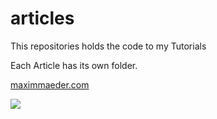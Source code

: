 # articles
This repositories holds the code to my Tutorials

Each Article has its own folder.

[maximmaeder.com](https://maximmaeder.com/)


![](https://komarev.com/ghpvc/?username=Maximinodotpy-article)

